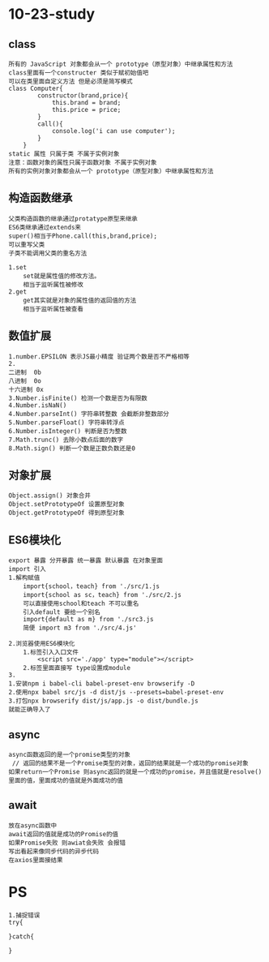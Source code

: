 # 10-23-study
## class 
    所有的 JavaScript 对象都会从一个 prototype（原型对象）中继承属性和方法
    class里面有一个constructer 类似于赋初始值吧
    可以在类里面自定义方法 但是必须是简写模式
    class Computer{
            constructor(brand,price){
                this.brand = brand;
                this.price = price;
            }
            call(){
                console.log('i can use computer');
            }
        }
    static 属性 只属于类 不属于实例对象
    注意：函数对象的属性只属于函数对象 不属于实例对象
    所有的实例对象对象都会从一个 prototype（原型对象）中继承属性和方法

## 构造函数继承
    父类构造函数的继承通过protatype原型来继承
    ES6类继承通过extends来
    super()相当于Phone.call(this,brand,price);
    可以重写父类
    子类不能调用父类的重名方法
    
    1.set
        set就是属性值的修改方法。
        相当于监听属性被修改
    2.get
        get其实就是对象的属性值的返回值的方法
        相当于监听属性被查看 

## 数值扩展
    1.number.EPSILON 表示JS最小精度 验证两个数是否不严格相等
    2.
    二进制  0b
    八进制  0o
    十六进制 0x
    3.Number.isFinite() 检测一个数是否为有限数
    4.Number.isNaN()
    4.Number.parseInt() 字符串转整数 会截断非整数部分
    5.Number.parseFloat() 字符串转浮点
    6.Number.isInteger() 判断是否为整数
    7.Math.trunc() 去除小数点后面的数字
    8.Math.sign() 判断一个数是正数负数还是0
## 对象扩展
    Object.assign() 对象合并
    Object.setPrototypeOf 设置原型对象
    Object.getPrototypeOf 得到原型对象

## ES6模块化
    export 暴露 分开暴露 统一暴露 默认暴露 在对象里面 
    import 引入
    1.解构赋值
        import{school，teach} from './src/1.js
        import{school as sc，teach} from './src/2.js
        可以直接使用school和teach 不可以重名
        引入default 要给一个别名
        import{default as m} from './src3.js
        简便 import m3 from './src/4.js'
        
    2.浏览器使用ES6模块化
        1.标签引入入口文件
            <script src='./app' type="module"></script>
        2.标签里面直接写 type设置成module
    3.
    1.安装npm i babel-cli babel-preset-env browserify -D
    2.使用npx babel src/js -d dist/js --presets=babel-preset-env
    3.打包npx browserify dist/js/app.js -o dist/bundle.js
    就能正确导入了
## async
    async函数返回的是一个promise类型的对象
     // 返回的结果不是一个Promise类型的对象，返回的结果就是一个成功的promise对象
    如果return一个Promise 则async返回的就是一个成功的promise，并且值就是resolve()里面的值，里面成功的值就是外面成功的值

## await
    放在async函数中
    await返回的值就是成功的Promise的值
    如果Promise失败 则awiat会失败 会报错 
    写出看起来像同步代码的异步代码
    在axios里面接结果
    
# PS
    1.捕捉错误
    try{

    }catch{

    }
